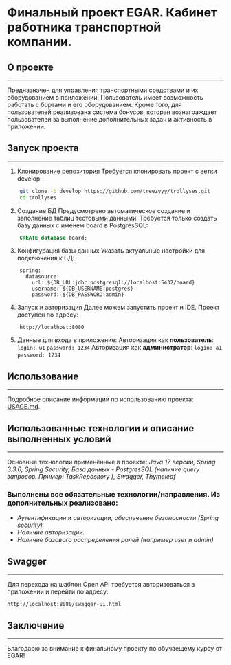 # Финальный проект EGAR. Кабинет работника транспортной компании.

## О проекте
---
Предназначен для управления транспортными средствами и их оборудованием в приложении. Пользователь имеет возможность работать с бортами и его оборудованием. Кроме того, для пользователей реализована система бонусов, которая вознаграждает пользователей за выполнение дополнительных задач и активность в приложении.

## Запуск проекта

---
1. Клонирование репозитория
   Требуется клонировать проект с ветки develop:
``` bash
	git clone -b develop https://github.com/treezyyy/trollyses.git 
	cd trollyses 
```
2. Создание БД
   Предусмотрено автоматическое создание и заполнение таблиц тестовыми данными. Требуется только создать базу данных с именем board в PostgresSQL:
```sql
	CREATE database board;
```
3. Конфигурация базы данных
   Указать актуальные настройки для подключения к БД:
```
	spring:  
	  datasource:  
	    url: ${DB_URL:jdbc:postgresql://localhost:5432/board}  
	    username: ${DB_USERNAME:postgres}  
	    password: ${DB_PASSWORD:admin}
```
4. Запуск и авторизация
   Далее можем запустить проект и IDE. Проект доступен по адресу:
```
	http://localhost:8080
```
5. Данные для входа в приложение:
   Авторизация как **пользователь**:
   `login: u1`
   `password: 1234`
   Авторизация как **администратор**:
   `login: a1`
   `password: 1234`

## Использование
---
Подробное описание информации по использованию проекта: [USAGE.md](./USAGE.md).

## Использованные технологии и описание выполненных условий
---

Основные технологии применённые в проекте:
*Java 17 версии, Spring 3.3.0, Spring Security, База данных - PostgresSQL (наличие query запросов. Пример: TaskRepository ), Swagger, Thymeleaf*
### Выполнены все обязательные технологии/направления. Из дополнительных реализовано:
- *Аутентификации и авторизации, обеспечение безопасности (Spring security)*
- *Наличие авторизации.*
- *Наличие базового распределения ролей (например user и admin)*

## Swagger
---
Для перехода на шаблон Open API требуется авторизоваться в приложении и перейти по адресу:
```
http://localhost:8080/swagger-ui.html
```

## Заключение
---
Благодарю за внимание к финальному проекту по обучаещему курсу от EGAR!
